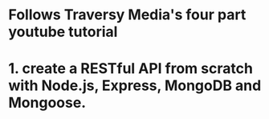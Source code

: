 # Follows Traversy Media's four part youtube tutorial
# 1. create a RESTful API from scratch with Node.js, Express, MongoDB and Mongoose.